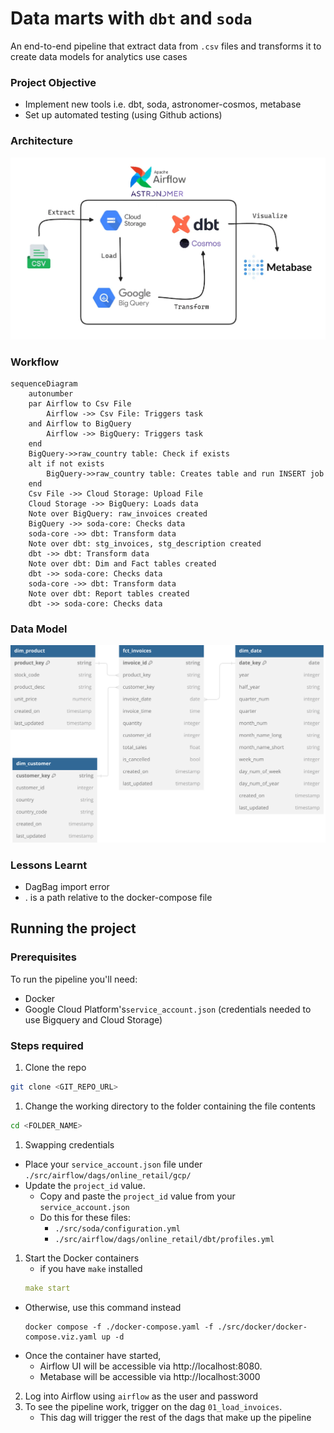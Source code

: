# Data marts with `dbt` and `soda`

An end-to-end pipeline that extract data from `.csv` files and transforms it to create data models for analytics use cases

### Project Objective
- Implement new tools i.e. dbt, soda, astronomer-cosmos, metabase
- Set up automated testing (using Github actions)

### Architecture
![alt text](images/architecture.png)

### Workflow

``` mermaid
sequenceDiagram
    autonumber
    par Airflow to Csv File
        Airflow ->> Csv File: Triggers task
    and Airflow to BigQuery
        Airflow ->> BigQuery: Triggers task
    end
    BigQuery->>raw_country table: Check if exists
    alt if not exists
        BigQuery->>raw_country table: Creates table and run INSERT job
    end
    Csv File ->> Cloud Storage: Upload File
    Cloud Storage ->> BigQuery: Loads data
    Note over BigQuery: raw_invoices created
    BigQuery ->> soda-core: Checks data
    soda-core ->> dbt: Transform data
    Note over dbt: stg_invoices, stg_description created
    dbt ->> dbt: Transform data
    Note over dbt: Dim and Fact tables created
    dbt ->> soda-core: Checks data
    soda-core ->> dbt: Transform data
    Note over dbt: Report tables created
    dbt ->> soda-core: Checks data
```

### Data Model
![alt text](images/ERD.svg)


### Lessons Learnt
- DagBag import error
- . is a path relative to the docker-compose file

## Running the project

### Prerequisites
To run the pipeline you'll need:
  - Docker
  - Google Cloud Platform's`service_account.json` (credentials needed to use Bigquery and Cloud Storage)

### Steps required
1. Clone the repo
  ``` sh
  git clone <GIT_REPO_URL>
  ```
1. Change the working directory to the folder containing the file contents
  ``` sh
  cd <FOLDER_NAME>
  ```

1. Swapping credentials
- Place your `service_account.json` file under `./src/airflow/dags/online_retail/gcp/`
- Update the `project_id` value.
  - Copy and paste the `project_id` value from your `service_account.json`
  - Do this for these files:
    - `./src/soda/configuration.yml`
    - `./src/airflow/dags/online_retail/dbt/profiles.yml`

1. Start the Docker containers
   - if you have `make` installed
    ```yaml
    make start
    ```
  - Otherwise, use this command instead
    ```
    docker compose -f ./docker-compose.yaml -f ./src/docker/docker-compose.viz.yaml up -d
    ```
  - Once the container have started,
    - Airflow UI will be accessible via http://localhost:8080.
    - Metabase will be accessible via http://localhost:3000

2. Log into Airflow using `airflow` as the user and password
3. To see the pipeline work, trigger on the dag `01_load_invoices`.
   - This dag will trigger the rest of the dags that make up the pipeline
